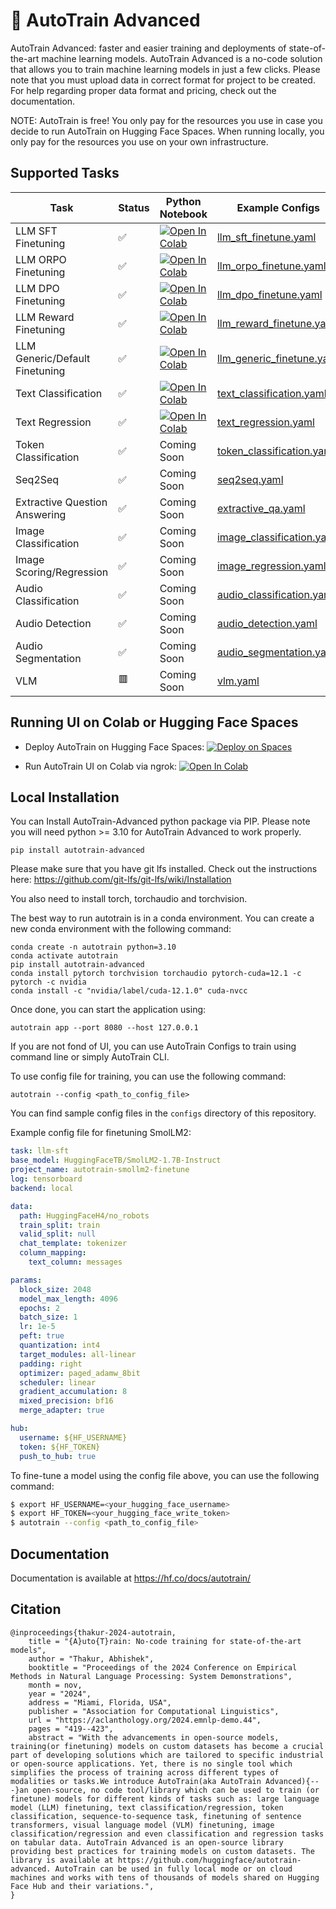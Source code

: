 # 🤗 AutoTrain Advanced

AutoTrain Advanced: faster and easier training and deployments of state-of-the-art machine learning models. AutoTrain Advanced is a no-code solution that allows you to train machine learning models in just a few clicks. Please note that you must upload data in correct format for project to be created. For help regarding proper data format and pricing, check out the documentation. 

NOTE: AutoTrain is free! You only pay for the resources you use in case you decide to run AutoTrain on Hugging Face Spaces. When running locally, you only pay for the resources you use on your own infrastructure.

## Supported Tasks

| Task | Status | Python Notebook | Example Configs |
| --- | --- | --- | --- |
| LLM SFT Finetuning | ✅ | [![Open In Colab](https://colab.research.google.com/assets/colab-badge.svg)](https://colab.research.google.com/github/huggingface/autotrain-advanced/blob/main/notebooks/llm_finetuning.ipynb) | [llm_sft_finetune.yaml](https://github.com/huggingface/autotrain-advanced/blob/main/configs/llm_finetuning/smollm2.yml) |
| LLM ORPO Finetuning | ✅ | [![Open In Colab](https://colab.research.google.com/assets/colab-badge.svg)](https://colab.research.google.com/github/huggingface/autotrain-advanced/blob/main/notebooks/llm_finetuning.ipynb) | [llm_orpo_finetune.yaml](https://github.com/huggingface/autotrain-advanced/blob/main/configs/llm_finetuning/llama3-8b-orpo.yml) |
| LLM DPO Finetuning | ✅ | [![Open In Colab](https://colab.research.google.com/assets/colab-badge.svg)](https://colab.research.google.com/github/huggingface/autotrain-advanced/blob/main/notebooks/llm_finetuning.ipynb) | [llm_dpo_finetune.yaml](https://github.com/huggingface/autotrain-advanced/blob/main/configs/llm_finetuning/llama3-8b-dpo-qlora.yml) |
| LLM Reward Finetuning | ✅ | [![Open In Colab](https://colab.research.google.com/assets/colab-badge.svg)](https://colab.research.google.com/github/huggingface/autotrain-advanced/blob/main/notebooks/llm_finetuning.ipynb) | [llm_reward_finetune.yaml](https://github.com/huggingface/autotrain-advanced/blob/main/configs/llm_finetuning/llama32-1b-sft.yml) |
| LLM Generic/Default Finetuning | ✅ | [![Open In Colab](https://colab.research.google.com/assets/colab-badge.svg)](https://colab.research.google.com/github/huggingface/autotrain-advanced/blob/main/notebooks/llm_finetuning.ipynb) | [llm_generic_finetune.yaml](https://github.com/huggingface/autotrain-advanced/blob/main/configs/llm_finetuning/gpt2_sft.yml) |
| Text Classification | ✅ | [![Open In Colab](https://colab.research.google.com/assets/colab-badge.svg)](https://colab.research.google.com/github/huggingface/autotrain-advanced/blob/main/notebooks/text_classification.ipynb) | [text_classification.yaml](https://github.com/huggingface/autotrain-advanced/tree/main/configs/text_classification) |
| Text Regression | ✅ | [![Open In Colab](https://colab.research.google.com/assets/colab-badge.svg)](https://colab.research.google.com/github/huggingface/autotrain-advanced/blob/main/notebooks/text_regression.ipynb) | [text_regression.yaml](https://github.com/huggingface/autotrain-advanced/tree/main/configs/text_regression) |
| Token Classification | ✅ | Coming Soon | [token_classification.yaml](https://github.com/huggingface/autotrain-advanced/tree/main/configs/token_classification) |
| Seq2Seq | ✅ | Coming Soon | [seq2seq.yaml](https://github.com/huggingface/autotrain-advanced/tree/main/configs/seq2seq) |
| Extractive Question Answering | ✅ | Coming Soon | [extractive_qa.yaml](https://github.com/huggingface/autotrain-advanced/tree/main/configs/extractive_question_answering) |
| Image Classification | ✅ | Coming Soon | [image_classification.yaml](https://github.com/huggingface/autotrain-advanced/tree/main/configs/image_classification) |
| Image Scoring/Regression | ✅ | Coming Soon | [image_regression.yaml](https://github.com/huggingface/autotrain-advanced/tree/main/configs/image_scoring) |
| Audio Classification | ✅ | Coming Soon | [audio_classification.yaml](https://github.com/huggingface/autotrain-advanced/tree/main/configs/audio_classification) |
| Audio Detection | ✅ | Coming Soon | [audio_detection.yaml](https://github.com/huggingface/autotrain-advanced/tree/main/configs/audio_detection) |
| Audio Segmentation | ✅ | Coming Soon | [audio_segmentation.yaml](https://github.com/huggingface/autotrain-advanced/tree/main/configs/audio_segmentation) |
| VLM | 🟥 | Coming Soon | [vlm.yaml](https://github.com/huggingface/autotrain-advanced/tree/main/configs/vlm) |


## Running UI on Colab or Hugging Face Spaces

- Deploy AutoTrain on Hugging Face Spaces: [![Deploy on Spaces](https://huggingface.co/datasets/huggingface/badges/resolve/main/deploy-on-spaces-md.svg)](https://huggingface.co/login?next=%2Fspaces%2Fautotrain-projects%2Fautotrain-advanced%3Fduplicate%3Dtrue)


- Run AutoTrain UI on Colab via ngrok: [![Open In Colab](https://colab.research.google.com/assets/colab-badge.svg)](https://colab.research.google.com/github/huggingface/autotrain-advanced/blob/main/colabs/AutoTrain_ngrok.ipynb)


## Local Installation

You can Install AutoTrain-Advanced python package via PIP. Please note you will need python >= 3.10 for AutoTrain Advanced to work properly.

    pip install autotrain-advanced
    
Please make sure that you have git lfs installed. Check out the instructions here: https://github.com/git-lfs/git-lfs/wiki/Installation

You also need to install torch, torchaudio and torchvision.

The best way to run autotrain is in a conda environment. You can create a new conda environment with the following command:

    conda create -n autotrain python=3.10
    conda activate autotrain
    pip install autotrain-advanced
    conda install pytorch torchvision torchaudio pytorch-cuda=12.1 -c pytorch -c nvidia
    conda install -c "nvidia/label/cuda-12.1.0" cuda-nvcc

Once done, you can start the application using:

    autotrain app --port 8080 --host 127.0.0.1


If you are not fond of UI, you can use AutoTrain Configs to train using command line or simply AutoTrain CLI.

To use config file for training, you can use the following command:

    autotrain --config <path_to_config_file>


You can find sample config files in the `configs` directory of this repository.

Example config file for finetuning SmolLM2:

```yaml
task: llm-sft
base_model: HuggingFaceTB/SmolLM2-1.7B-Instruct
project_name: autotrain-smollm2-finetune
log: tensorboard
backend: local

data:
  path: HuggingFaceH4/no_robots
  train_split: train
  valid_split: null
  chat_template: tokenizer
  column_mapping:
    text_column: messages

params:
  block_size: 2048
  model_max_length: 4096
  epochs: 2
  batch_size: 1
  lr: 1e-5
  peft: true
  quantization: int4
  target_modules: all-linear
  padding: right
  optimizer: paged_adamw_8bit
  scheduler: linear
  gradient_accumulation: 8
  mixed_precision: bf16
  merge_adapter: true

hub:
  username: ${HF_USERNAME}
  token: ${HF_TOKEN}
  push_to_hub: true
```

To fine-tune a model using the config file above, you can use the following command:

```bash
$ export HF_USERNAME=<your_hugging_face_username>
$ export HF_TOKEN=<your_hugging_face_write_token>
$ autotrain --config <path_to_config_file>
```


## Documentation

Documentation is available at https://hf.co/docs/autotrain/

## Citation

```
@inproceedings{thakur-2024-autotrain,
    title = "{A}uto{T}rain: No-code training for state-of-the-art models",
    author = "Thakur, Abhishek",
    booktitle = "Proceedings of the 2024 Conference on Empirical Methods in Natural Language Processing: System Demonstrations",
    month = nov,
    year = "2024",
    address = "Miami, Florida, USA",
    publisher = "Association for Computational Linguistics",
    url = "https://aclanthology.org/2024.emnlp-demo.44",
    pages = "419--423",
    abstract = "With the advancements in open-source models, training(or finetuning) models on custom datasets has become a crucial part of developing solutions which are tailored to specific industrial or open-source applications. Yet, there is no single tool which simplifies the process of training across different types of modalities or tasks.We introduce AutoTrain(aka AutoTrain Advanced){---}an open-source, no code tool/library which can be used to train (or finetune) models for different kinds of tasks such as: large language model (LLM) finetuning, text classification/regression, token classification, sequence-to-sequence task, finetuning of sentence transformers, visual language model (VLM) finetuning, image classification/regression and even classification and regression tasks on tabular data. AutoTrain Advanced is an open-source library providing best practices for training models on custom datasets. The library is available at https://github.com/huggingface/autotrain-advanced. AutoTrain can be used in fully local mode or on cloud machines and works with tens of thousands of models shared on Hugging Face Hub and their variations.",
}
```
